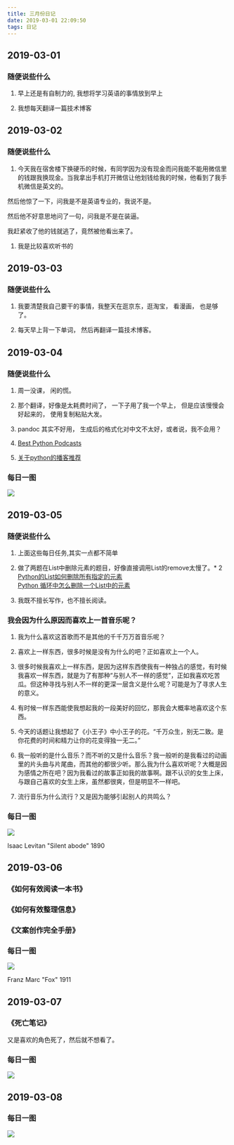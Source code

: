 ```yaml
---
title: 三月份日记
date: 2019-03-01 22:09:50
tags: 日记
---
```


2019-03-01
----------

### 随便说些什么

1. 早上还是有自制力的, 我想将学习英语的事情放到早上

2. 我想每天翻译一篇技术博客

<!-- more -->

2019-03-02
----------

### 随便说些什么

1. 今天我在宿舍楼下换硬币的时候，有同学因为没有现金而问我能不能用微信里的钱跟我换现金。当我拿出手机打开微信让他划钱给我的时候，他看到了我手机微信是英文的。

  然后他惊了一下，问我是不是英语专业的，我说不是。

  然后他不好意思地问了一句，问我是不是在装逼。

  我赶紧收了他的钱就逃了，竟然被他看出来了。

1. 我是比较喜欢听书的


2019-03-03
-----

### 随便说些什么

1. 我要清楚我自己要干的事情，我整天在逛京东，逛淘宝， 看漫画， 也是够了。

1. 每天早上背一下单词， 然后再翻译一篇技术博客。


2019-03-04
-----

### 随便说些什么

1. 周一没课， 闲的慌。

1. 那个翻译，好像是太耗费时间了， 一下子用了我一个早上， 但是应该慢慢会好起来的， 使用复制粘贴大发。

4. pandoc 其实不好用， 生成后的格式化对中文不太好，或者说，我不会用？

1. [Best Python Podcasts](https://www.niracler.com/2019/03/04/%E5%85%B3%E4%BA%8EPython%E7%9A%84%E5%8D%9A%E5%AE%A2%E6%8E%A8%E8%8D%90/)

2. [关于python的播客推荐](https://www.jianshu.com/p/16a6efc38732)

### 每日一图
![](/images/20190304.jpg)

2019-03-05
------

### 随便说些什么

1. 上面这些每日任务,其实一点都不简单

1. 做了两题在List中删除元素的题目，好像直接调用List的remove太慢了。* 2  
  [Python的List如何删除所有指定的元素](https://stackoverflow.com/questions/1157106/remove-all-occurrences-of-a-value-from-a-list)  
  [Python 循环中怎么删除一个List中的元素](https://stackoverflow.com/questions/1207406/how-to-remove-items-from-a-list-while-iterating)

1. 我既不擅长写作，也不擅长阅读。

### 我会因为什么原因而喜欢上一首音乐呢？

1. 我为什么喜欢这首歌而不是其他的千千万万首音乐呢？

1. 喜欢上一样东西，很多时候是没有为什么的吧？正如喜欢上一个人。

2. 很多时候我喜欢上一样东西，是因为这样东西使我有一种独占的感觉，有时候我喜欢一样东西，就是为了有那种“与别人不一样的感觉”，正如我喜欢吃苦瓜。但这种寻找与别人不一样的更深一层含义是什么呢？可能是为了寻求人生的意义。

3. 有时候一样东西能使我想起我的一段美好的回忆，那我会大概率地喜欢这个东西。

4. 今天的话题让我想起了《小王子》中小王子的花。“千万众生，别无二致。是你花费的时间和精力让你的花变得独一无二。”

5. 我一般听的是什么音乐？而不听的又是什么音乐？我一般听的是我看过的动画里的片头曲与片尾曲，而其他的都很少听。那么我为什么喜欢听呢？大概是因为感情之所在吧？因为我看过的故事正如我的故事啊。跟不认识的女生上床，与跟自己喜欢的女生上床，虽然都很爽，但是明显不一样吧。

5. 流行音乐为什么流行？又是因为能够引起别人的共鸣么？


### 每日一图
![](/images/photo_2019-03-05_22-48-21.jpg)

Isaac Levitan
"Silent abode"
1890

2019-03-06
----

### 《如何有效阅读一本书》

### 《如何有效整理信息》

### 《文案创作完全手册》

### 每日一图
![](/images/photo_2019-03-06_22-08-01.jpg)

Franz Marc
"Fox"
 1911

2019-03-07
----

### 《死亡笔记》
又是喜欢的角色死了，然后就不想看了。

### 每日一图
![](/images/751410.jpg)

2019-03-08
----
### 每日一图
![](/images/750036.png)
